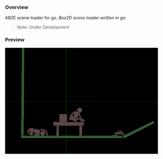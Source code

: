 ### Overview
AB2E scene loader for go.
*Box2D scene loader written in go.*

> Note: Under Development

### Preview

![img_1](./preview/img_1.png)